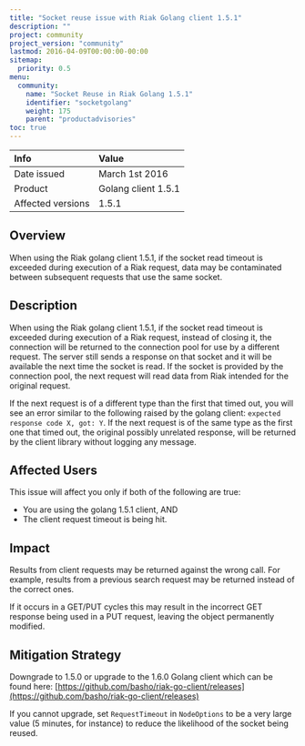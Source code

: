 ```yaml
---
title: "Socket reuse issue with Riak Golang client 1.5.1"
description: ""
project: community
project_version: "community"
lastmod: 2016-04-09T00:00:00-00:00
sitemap:
  priority: 0.5
menu:
  community:
    name: "Socket Reuse in Riak Golang 1.5.1"
    identifier: "socketgolang"
    weight: 175
    parent: "productadvisories"
toc: true
---
```


Info | Value
:----|:-----
Date issued | March 1st 2016
Product | Golang client 1.5.1
Affected versions | 1.5.1

## Overview

When using the Riak golang client 1.5.1, if the socket read timeout is exceeded during execution of a Riak request, data may be contaminated between subsequent requests that use the same socket.

## Description

When using the Riak golang client 1.5.1, if the socket read timeout is exceeded during execution of a Riak request, instead of closing it, the connection will be returned to the connection pool for use by a different request. The server still sends a response on that socket and it will be available the next time the socket is read. If the socket is provided by the connection pool, the next request will read data from Riak intended for the original request.

If the next request is of a different type than the first that timed out, you will see an error similar to the following raised by the golang client: `expected response code X, got: Y`. If the next request is of the same type as the first one that timed out, the original possibly unrelated response, will be returned by the client library without logging any message.

## Affected Users

This issue will affect you only if both of the following are true:

* You are using the golang 1.5.1 client, AND
* The client request timeout is being hit.

## Impact

Results from client requests may be returned against the wrong call. For example, results from a previous search request may be returned instead of the correct ones.

If it occurs in a GET/PUT cycles this may result in the incorrect GET response being used in a  PUT request, leaving the object permanently modified.

## Mitigation Strategy

Downgrade to 1.5.0 or upgrade to the 1.6.0 Golang client which can be found here:
[https://github.com/basho/riak-go-client/releases](https://github.com/basho/riak-go-client/releases)

If you cannot upgrade, set `RequestTimeout` in `NodeOptions` to be a very large value (5 minutes, for instance) to reduce the likelihood of the socket being reused.
